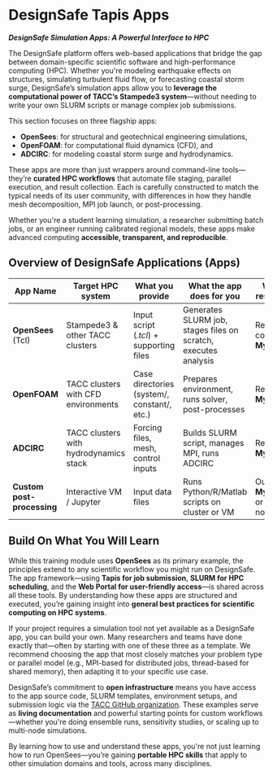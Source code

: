 # DesignSafe Tapis Apps
***DesignSafe Simulation Apps: A Powerful Interface to HPC***

The DesignSafe platform offers web-based applications that bridge the gap between domain-specific scientific software and high-performance computing (HPC). Whether you're modeling earthquake effects on structures, simulating turbulent fluid flow, or forecasting coastal storm surge, DesignSafe’s simulation apps allow you to **leverage the computational power of TACC’s Stampede3 system**—without needing to write your own SLURM scripts or manage complex job submissions.

This section focuses on three flagship apps:

* **OpenSees**: for structural and geotechnical engineering simulations,
* **OpenFOAM**: for computational fluid dynamics (CFD), and
* **ADCIRC**: for modeling coastal storm surge and hydrodynamics.

These apps are more than just wrappers around command-line tools—they’re **curated HPC workflows** that automate file staging, parallel execution, and result collection. Each is carefully constructed to match the typical needs of its user community, with differences in how they handle mesh decomposition, MPI job launch, or post-processing.

Whether you're a student learning simulation, a researcher submitting batch jobs, or an engineer running calibrated regional models, these apps make advanced computing **accessible, transparent, and reproducible**.

## Overview of DesignSafe Applications (Apps)

| App Name                   | Target HPC system                      | What you provide                                  | What the app does for you                                       | Where results go                          |
| -------------------------- | -------------------------------------- | ------------------------------------------------- | --------------------------------------------------------------- | ----------------------------------------- |
| **OpenSees** (Tcl)    | Stampede3 & other TACC clusters        | Input script (*.tcl*) + supporting files | Generates SLURM job, stages files on scratch, executes analysis | Results copied to **My Data**             |
| **OpenFOAM**               | TACC clusters with CFD environments    | Case directories (system/, constant/, etc.)       | Prepares environment, runs solver, post-processes               | Results to **My Data**                    |
| **ADCIRC**                 | TACC clusters with hydrodynamics stack | Forcing files, mesh, control inputs               | Builds SLURM script, manages MPI, runs ADCIRC                   | Results to **My Data**                    |
| **Custom post-processing** | Interactive VM / Jupyter               | Input data files                                  | Runs Python/R/Matlab scripts on cluster or VM                   | Outputs in **My Data** or local notebooks |

## Build On What You Will Learn

While this training module uses **OpenSees** as its primary example, the principles extend to any scientific workflow you might run on DesignSafe. The app framework—using **Tapis for job submission**, **SLURM for HPC scheduling**, and the **Web Portal for user-friendly access**—is shared across all these tools. By understanding how these apps are structured and executed, you’re gaining insight into **general best practices for scientific computing on HPC systems**.

If your project requires a simulation tool not yet available as a DesignSafe app, you can build your own. Many researchers and teams have done exactly that—often by starting with one of these three as a template. We recommend choosing the app that most closely matches your problem type or parallel model (e.g., MPI-based for distributed jobs, thread-based for shared memory), then adapting it to your specific use case.

DesignSafe’s commitment to **open infrastructure** means you have access to the app source code, SLURM templates, environment setups, and submission logic via the [TACC GitHub organization](https://github.com/TACC/WMA-Tapis-Templates). These examples serve as **living documentation** and powerful starting points for custom workflows—whether you're doing ensemble runs, sensitivity studies, or scaling up to multi-node simulations.

By learning how to use and understand these apps, you're not just learning how to run OpenSees—you’re gaining **portable HPC skills** that apply to other simulation domains and tools, across many disciplines.
